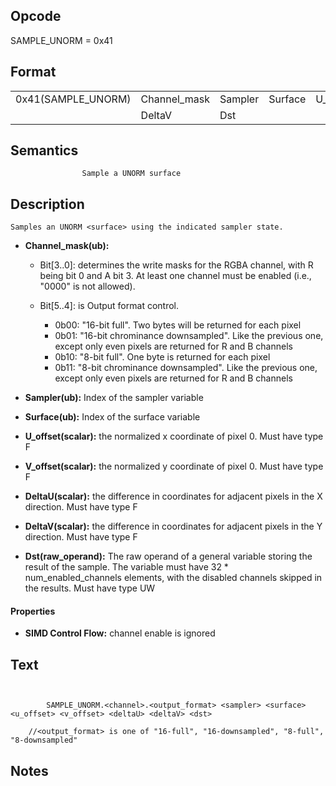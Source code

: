 <!---======================= begin_copyright_notice ============================

Copyright (c) 2019-2021 Intel Corporation

Permission is hereby granted, free of charge, to any person obtaining a copy
of this software and associated documentation files (the "Software"),
to deal in the Software without restriction, including without limitation
the rights to use, copy, modify, merge, publish, distribute, sublicense,
and/or sell copies of the Software, and to permit persons to whom
the Software is furnished to do so, subject to the following conditions:

The above copyright notice and this permission notice shall be included
in all copies or substantial portions of the Software.

THE SOFTWARE IS PROVIDED "AS IS", WITHOUT WARRANTY OF ANY KIND, EXPRESS OR
IMPLIED, INCLUDING BUT NOT LIMITED TO THE WARRANTIES OF MERCHANTABILITY,
FITNESS FOR A PARTICULAR PURPOSE AND NONINFRINGEMENT. IN NO EVENT SHALL THE
AUTHORS OR COPYRIGHT HOLDERS BE LIABLE FOR ANY CLAIM, DAMAGES OR OTHER
LIABILITY, WHETHER IN AN ACTION OF CONTRACT, TORT OR OTHERWISE, ARISING
FROM, OUT OF OR IN CONNECTION WITH THE SOFTWARE OR THE USE OR OTHER DEALINGS
IN THE SOFTWARE.

============================= end_copyright_notice ==========================-->

 

## Opcode

  SAMPLE_UNORM = 0x41

## Format

| | | | | | | |
| --- | --- | --- | --- | --- | --- | --- |
| 0x41(SAMPLE_UNORM) | Channel_mask | Sampler | Surface | U_offset | V_offset | DeltaU |
|                    | DeltaV       | Dst     |         |          |          |        |


## Semantics




                    Sample a UNORM surface

## Description


    Samples an UNORM <surface> using the indicated sampler state.

- **Channel_mask(ub):**  
 
  - Bit[3..0]: determines the write masks for the RGBA channel, with R being bit 0 and A bit 3. At least one channel must be enabled (i.e., "0000" is not allowed).
 
  - Bit[5..4]: is Output format control.
 
    - 0b00:  "16-bit full". Two bytes will be returned for each pixel 
    - 0b01:  "16-bit chrominance downsampled". Like the previous one, except only even pixels are returned for R and B channels 
    - 0b10:  "8-bit full". One byte is returned for each pixel 
    - 0b11:  "8-bit chrominance downsampled". Like the previous one, except only even pixels are returned for R and B channels
- **Sampler(ub):** Index of the sampler variable

- **Surface(ub):** Index of the surface variable

- **U_offset(scalar):** the normalized x coordinate of pixel 0. Must have type F

- **V_offset(scalar):** the normalized y coordinate of pixel 0. Must have type F

- **DeltaU(scalar):** the difference in coordinates for adjacent pixels in the X direction. Must have type F

- **DeltaV(scalar):** the difference in coordinates for adjacent pixels in the Y direction. Must have type F

- **Dst(raw_operand):** The raw operand of a general variable storing the result of the sample. The variable must have 32 * num_enabled_channels elements, with the disabled channels skipped in the results. Must have type UW

#### Properties
- **SIMD Control Flow:** channel enable is ignored 


## Text
```
    

		SAMPLE_UNORM.<channel>.<output_format> <sampler> <surface> <u_offset> <v_offset> <deltaU> <deltaV> <dst>

    //<output_format> is one of "16-full", "16-downsampled", "8-full", "8-downsampled"
```



## Notes


